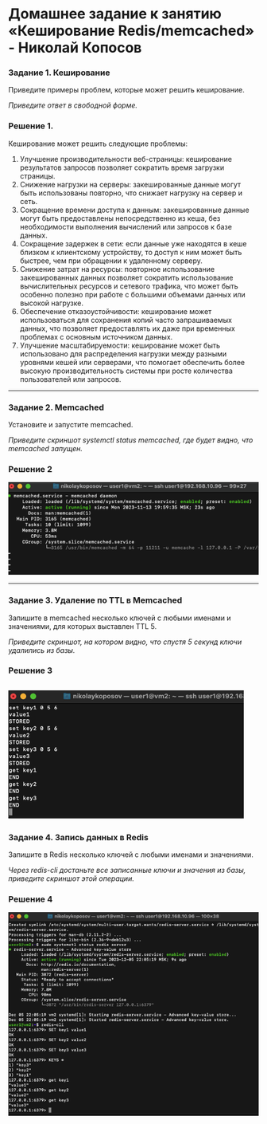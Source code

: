 # Домашнее задание к занятию «Кеширование Redis/memcached» - Николай Копосов



### Задание 1. Кеширование 

Приведите примеры проблем, которые может решить кеширование. 

*Приведите ответ в свободной форме.*

### Решение 1.

Кеширование может решить следующие проблемы:

1. Улучшение производительности веб-страницы: кеширование результатов запросов позволяет сократить время загрузки страницы.
2. Снижение нагрузки на серверы: закешированные данные могут быть использованы повторно, что снижает нагрузку на сервер и сеть.
3. Сокращение времени доступа к данным: закешированные данные могут быть предоставлены непосредственно из кеша, без необходимости выполнения вычислений или запросов к базе данных.
4. Сокращение задержек в сети: если данные уже находятся в кеше близком к клиентскому устройству, то доступ к ним может быть быстрее, чем при обращении к удаленному серверу.
5. Снижение затрат на ресурсы: повторное использование закешированных данных позволяет сократить использование вычислительных ресурсов и сетевого трафика, что может быть особенно полезно при работе с большими объемами данных или высокой нагрузке.
6. Обеспечение отказоустойчивости: кеширование может использоваться для сохранения копий часто запрашиваемых данных, что позволяет предоставлять их даже при временных проблемах с основным источником данных.
7. Улучшение масштабируемости: кеширование может быть использовано для распределения нагрузки между разными уровнями кешей или серверами, что помогает обеспечить более высокую производительность системы при росте количества пользователей или запросов.
---

### Задание 2. Memcached

Установите и запустите memcached.

*Приведите скриншот systemctl status memcached, где будет видно, что memcached запущен.*

### Решение 2

![скрин мемкеша](/files/memc_run.png)

---

### Задание 3. Удаление по TTL в Memcached

Запишите в memcached несколько ключей с любыми именами и значениями, для которых выставлен TTL 5. 

*Приведите скриншот, на котором видно, что спустя 5 секунд ключи удалились из базы.*

### Решение 3

![скрин сет гет](/files/get_key.png)
---

### Задание 4. Запись данных в Redis

Запишите в Redis несколько ключей с любыми именами и значениями. 

*Через redis-cli достаньте все записанные ключи и значения из базы, приведите скриншот этой операции.*

### Решение 4

![redis](/files/redis.png)
